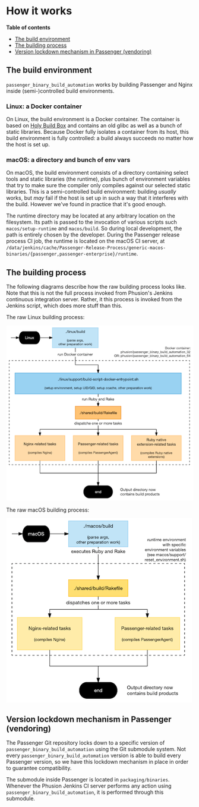 # How it works

**Table of contents**

 * [The build environment](#the-build-environment)
 * [The building process](#the-building-process)
 * [Version lockdown mechanism in Passenger (vendoring)](#version-lockdown-mechanism-in-passenger-vendoring)

## The build environment

`passenger_binary_build_automation` works by building Passenger and Nginx inside (semi-)controlled build environments.

### Linux: a Docker container

On Linux, the build environment is a Docker container. The container is based on [Holy Build Box](http://phusion.github.io/holy-build-box/) and contains an old glibc as well as a bunch of static libraries. Because Docker fully isolates a container from its host, this build environment is fully controlled: a build always succeeds no matter how the host is set up.

### macOS: a directory and bunch of env vars

On macOS, the build environment consists of a directory containing select tools and static libraries (the runtime), plus bunch of environment variables that try to make sure the compiler only compiles against our selected static libraries. This is a semi-controlled build environment: building *usually* works, but *may* fail if the host is set up in such a way that it interferes with the build. However we've found in practice that it's good enough.

The runtime directory may be located at any arbitrary location on the filesystem. Its path is passed to the invocation of various scripts such `macos/setup-runtime` and `macos/build`. So during local development, the path is entirely chosen by the developer. During the Passenger release process CI job, the runtime is located on the macOS CI server, at `/data/jenkins/cache/Passenger-Release-Process/generic-macos-binaries/{passenger,passenger-enterprise}/runtime`.

## The building process

The following diagrams describe how the raw building process looks like. Note that this is not the full process invoked from Phusion's Jenkins continuous integration server. Rather, it this process is invoked from the Jenkins script, which does more stuff than this.

The raw Linux building process:

<img src="doc/linux-build-process.png">

The raw macOS building process:

<img src="doc/macos-build-process.png">

## Version lockdown mechanism in Passenger (vendoring)

The Passenger Git repository locks down to a specific version of `passenger_binary_build_automation` using the Git submodule system. Not every `passenger_binary_build_automation` version is able to build every Passenger version, so we have this lockdown mechanism in place in order to guarantee compatibility.

The submodule inside Passenger is located in `packaging/binaries`. Whenever the Phusion Jenkins CI server performs any action using `passenger_binary_build_automation`, it is performed through this submodule.
